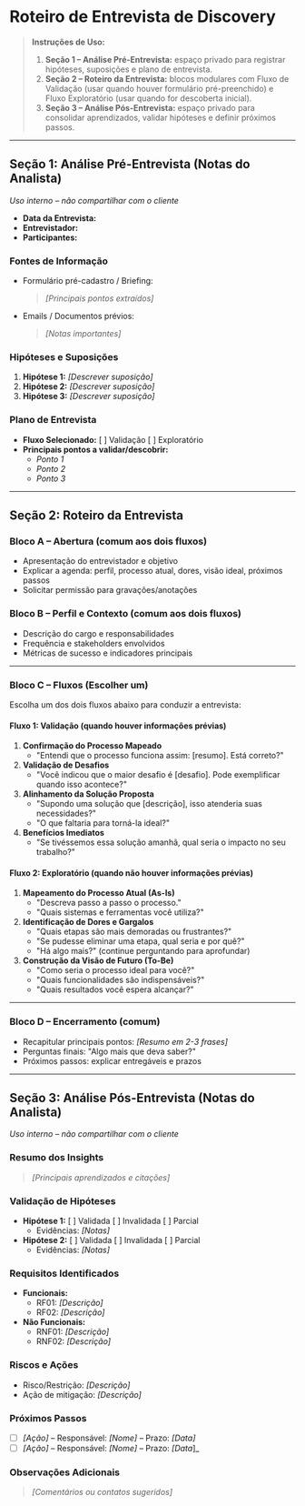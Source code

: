 # Roteiro de Entrevista de Discovery

> **Instruções de Uso:**
>
> 1. **Seção 1 – Análise Pré-Entrevista:** espaço privado para registrar hipóteses, suposições e plano de entrevista.
> 2. **Seção 2 – Roteiro da Entrevista:** blocos modulares com Fluxo de Validação (usar quando houver formulário pré-preenchido) e Fluxo Exploratório (usar quando for descoberta inicial).
> 3. **Seção 3 – Análise Pós-Entrevista:** espaço privado para consolidar aprendizados, validar hipóteses e definir próximos passos.

---

## Seção 1: Análise Pré-Entrevista (Notas do Analista)

_Uso interno – não compartilhar com o cliente_

- **Data da Entrevista:**
- **Entrevistador:**
- **Participantes:**

### Fontes de Informação

- Formulário pré-cadastro / Briefing:
  > _[Principais pontos extraídos]_
- Emails / Documentos prévios:
  > _[Notas importantes]_

### Hipóteses e Suposições

1. **Hipótese 1:** _[Descrever suposição]_
2. **Hipótese 2:** _[Descrever suposição]_
3. **Hipótese 3:** _[Descrever suposição]_

### Plano de Entrevista

- **Fluxo Selecionado:** [ ] Validação [ ] Exploratório
- **Principais pontos a validar/descobrir:**
  - _Ponto 1_
  - _Ponto 2_
  - _Ponto 3_

---

## Seção 2: Roteiro da Entrevista

### Bloco A – Abertura (comum aos dois fluxos)

- Apresentação do entrevistador e objetivo
- Explicar a agenda: perfil, processo atual, dores, visão ideal, próximos passos
- Solicitar permissão para gravações/anotações

### Bloco B – Perfil e Contexto (comum aos dois fluxos)

- Descrição do cargo e responsabilidades
- Frequência e stakeholders envolvidos
- Métricas de sucesso e indicadores principais

---

### Bloco C – Fluxos (Escolher um)

Escolha um dos dois fluxos abaixo para conduzir a entrevista:

#### Fluxo 1: Validação (quando houver informações prévias)

1. **Confirmação do Processo Mapeado**
   - "Entendi que o processo funciona assim: [resumo]. Está correto?"
2. **Validação de Desafios**
   - "Você indicou que o maior desafio é [desafio]. Pode exemplificar quando isso acontece?"
3. **Alinhamento da Solução Proposta**
   - "Supondo uma solução que [descrição], isso atenderia suas necessidades?"
   - "O que faltaria para torná-la ideal?"
4. **Benefícios Imediatos**
   - "Se tivéssemos essa solução amanhã, qual seria o impacto no seu trabalho?"

#### Fluxo 2: Exploratório (quando não houver informações prévias)

1. **Mapeamento do Processo Atual (As-Is)**
   - "Descreva passo a passo o processo."
   - "Quais sistemas e ferramentas você utiliza?"
2. **Identificação de Dores e Gargalos**
   - "Quais etapas são mais demoradas ou frustrantes?"
   - "Se pudesse eliminar uma etapa, qual seria e por quê?"
   - "Há algo mais?" (continue perguntando para aprofundar)
3. **Construção da Visão de Futuro (To-Be)**
   - "Como seria o processo ideal para você?"
   - "Quais funcionalidades são indispensáveis?"
   - "Quais resultados você espera alcançar?"

---

### Bloco D – Encerramento (comum)

- Recapitular principais pontos: _[Resumo em 2-3 frases]_
- Perguntas finais: "Algo mais que deva saber?"
- Próximos passos: explicar entregáveis e prazos

---

## Seção 3: Análise Pós-Entrevista (Notas do Analista)

_Uso interno – não compartilhar com o cliente_

### Resumo dos Insights

> _[Principais aprendizados e citações]_

### Validação de Hipóteses

- **Hipótese 1:** [ ] Validada [ ] Invalidada [ ] Parcial
  - Evidências: _[Notas]_
- **Hipótese 2:** [ ] Validada [ ] Invalidada [ ] Parcial
  - Evidências: _[Notas]_

### Requisitos Identificados

- **Funcionais:**
  - RF01: _[Descrição]_
  - RF02: _[Descrição]_
- **Não Funcionais:**
  - RNF01: _[Descrição]_
  - RNF02: _[Descrição]_

### Riscos e Ações

- Risco/Restrição: _[Descrição]_
- Ação de mitigação: _[Descrição]_

### Próximos Passos

- [ ] _[Ação]_ – Responsável: _[Nome]_ – Prazo: _[Data]_
- [ ] _[Ação]_ – Responsável: _[Nome]_ – Prazo: _[Data_]\_

### Observações Adicionais

> _[Comentários ou contatos sugeridos]_
